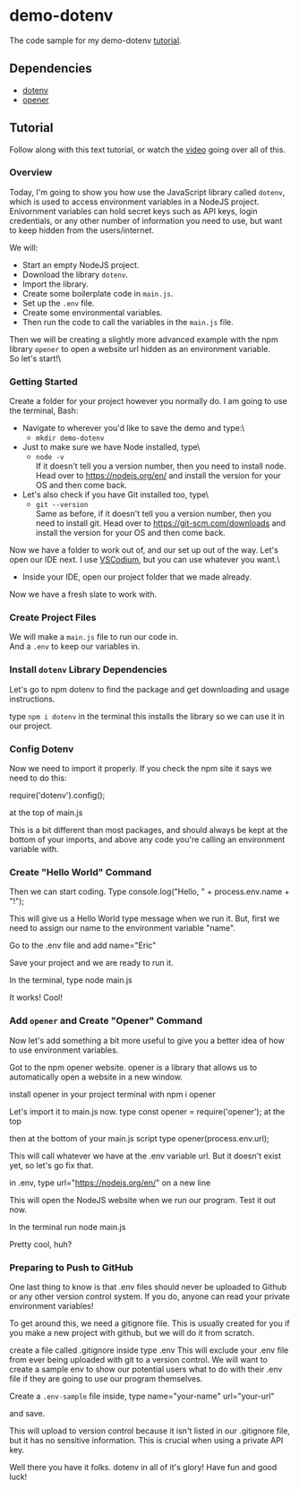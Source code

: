 # demo-dotenv
The code sample for my demo-dotenv [tutorial](https://www.youtube.com/watch?v=0hAahRdB5eA).

## Dependencies
* [dotenv](https://www.npmjs.com/package/dotenv)
* [opener](https://www.npmjs.com/package/opener)

## Tutorial 
Follow along with this text tutorial, or watch the [video](https://www.youtube.com/watch?v=0hAahRdB5eA) going over all of this.

### Overview
Today, I'm going to show you how use the JavaScript library called `dotenv`, which is used to access environment variables in a NodeJS project.\
Enivornment variables can hold secret keys such as API keys, login credentials, or any other number of information you need to use, but want to keep hidden from the users/internet.

We will: 
* Start an empty NodeJS project.
* Download the library `dotenv`.
* Import the library.
* Create some boilerplate code in `main.js`.
* Set up the `.env` file.
* Create some environmental variables.
* Then run the code to call the variables in the `main.js` file.

Then we will be creating a slightly more advanced example with the npm library `opener` to open a website url hidden as an environment variable.\
So let's start!\

### Getting Started
Create a folder for your project however you normally do. I am going to use the terminal, Bash:
* Navigate to wherever you'd like to save the demo and type:\
	* `mkdir demo-dotenv`
* Just to make sure we have Node installed, type\
	* `node -v`\
If it doesn't tell you a version number, then you need to install node. Head over to https://nodejs.org/en/ and install the version for your OS and then come back.
* Let's also check if you have Git installed too, type\
	* `git --version`\
Same as before, if it doesn't tell you a version number, then you need to install git. Head over to https://git-scm.com/downloads and install the version for your OS and then come back.

Now we have a folder to work out of, and our set up out of the way. Let's open our IDE next. I use [VSCodium](https://vscodium.com/), but you can use whatever you want.\
* Inside your IDE, open our project folder that we made already.

Now we have a fresh slate to work with.

### Create Project Files
We will make a `main.js` file to run our code in.\
And a `.env` to keep our variables in.

### Install `dotenv` Library Dependencies

Let's go to npm dotenv to find the package and get downloading and usage instructions.

type `npm i dotenv` in the terminal
this installs the library so we can use it in our project.

### Config Dotenv
Now we need to import it properly. If you check the npm site it says we need to do this:

require('dotenv').config();

at the top of main.js

This is a bit different than most packages, and should always be kept at the bottom of your imports, and above any code you're calling an environment variable with.

### Create "Hello World" Command
Then we can start coding.
Type 
console.log("Hello, " + process.env.name + "!");

This will give us a Hello World type message when we run it. But, first we need to assign our name to the environment variable "name".

Go to the .env file and add
name="Eric"

Save your project and we are ready to run it.

In the terminal, type 
node main.js

It works! Cool!

### Add `opener` and Create "Opener" Command
Now let's add something a bit more useful to give you a better idea of how to use environment variables.

Got to the npm opener website. opener is a library that allows us to automatically open a website in a new window.

install opener in your project terminal with
npm i opener

Let's import it to main.js now.
type 
const opener = require('opener');
at the top

then at the bottom of your main.js script type
opener(process.env.url);

This will call whatever we have at the .env variable url. But it doesn't exist yet, so let's go fix that.

in .env, type
url="https://nodejs.org/en/"
on a new line

This will open the NodeJS website when we run our program. Test it out now.

In the terminal run
node main.js

Pretty cool, huh?
### Preparing to Push to GitHub
One last thing to know is that .env files should never be uploaded to Github or any other version control system. If you do, anyone can read your private environment variables!

To get around this, we need a gitignore file. This is usually created for you if you make a new project with github, but we will do it from scratch.

create a file called .gitignore
inside type .env
This will exclude your .env file from ever being uploaded with git to a version control. 
We will want to create a sample env to show our potential users what to do with their .env file if they are going to use our program themselves.

Create a `.env-sample` file
inside, type
name="your-name"
url="your-url"

and save.

This will upload to version control because it isn't listed in our .gitignore file, but it has no sensitive information. This is crucial when using a private API key.

Well there you have it folks. dotenv in all of it's glory! Have fun and good luck!
